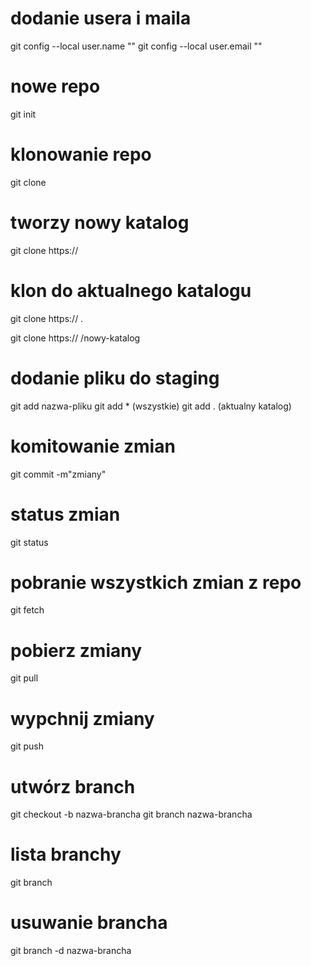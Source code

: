 # dodanie usera i maila
git config --local user.name ""
git config --local user.email ""

# nowe repo
git init

# klonowanie repo
git clone
# tworzy nowy katalog 
git clone https://

# klon do aktualnego katalogu 
git clone https:// .

git clone https:// /nowy-katalog

# dodanie pliku do staging
git add nazwa-pliku
git add *   (wszystkie)
git add .   (aktualny katalog)

# komitowanie zmian
git commit -m"zmiany"

# status zmian
git status

# pobranie wszystkich zmian z repo
git fetch

# pobierz zmiany
git pull

# wypchnij zmiany
git push

# utwórz branch
git checkout -b nazwa-brancha
git branch nazwa-brancha

# lista branchy
git branch 

# usuwanie brancha
git branch -d nazwa-brancha

